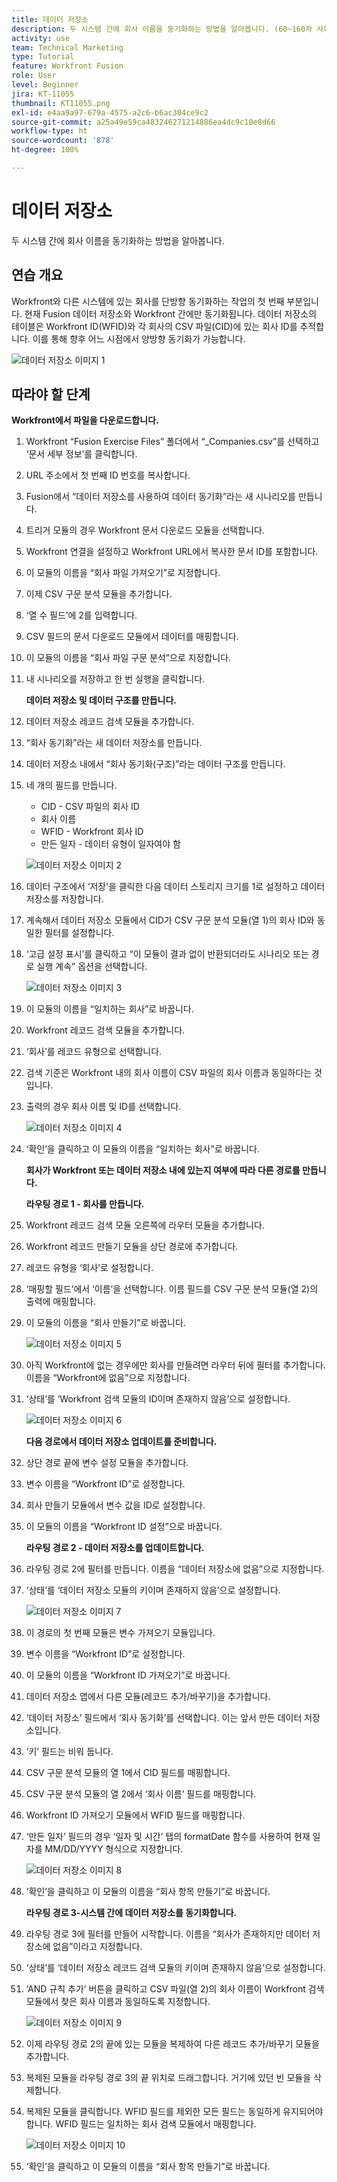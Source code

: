 ```yaml
---
title: 데이터 저장소
description: 두 시스템 간에 회사 이름을 동기화하는 방법을 알아봅니다. (60~160자 사이여야 하지만 59자임)
activity: use
team: Technical Marketing
type: Tutorial
feature: Workfront Fusion
role: User
level: Beginner
jira: KT-11055
thumbnail: KT11055.png
exl-id: e4aa9a97-679a-4575-a2c6-b6ac304ce9c2
source-git-commit: a25a49e59ca483246271214886ea4dc9c10e8d66
workflow-type: ht
source-wordcount: '878'
ht-degree: 100%

---
```


# 데이터 저장소

두 시스템 간에 회사 이름을 동기화하는 방법을 알아봅니다.

## 연습 개요

Workfront와 다른 시스템에 있는 회사를 단방향 동기화하는 작업의 첫 번째 부분입니다. 현재 Fusion 데이터 저장소와 Workfront 간에만 동기화됩니다. 데이터 저장소의 테이블은 Workfront ID(WFID)와 각 회사의 CSV 파일(CID)에 있는 회사 ID를 추적합니다. 이를 통해 향후 어느 시점에서 양방향 동기화가 가능합니다.

![데이터 저장소 이미지 1](../12-exercises/assets/data-stores-walkthrough-1.png)

## 따라야 할 단계

**Workfront에서 파일을 다운로드합니다.**

1. Workfront “Fusion Exercise Files” 폴더에서 “_Companies.csv”를 선택하고 ‘문서 세부 정보’를 클릭합니다.
1. URL 주소에서 첫 번째 ID 번호를 복사합니다.
1. Fusion에서 “데이터 저장소를 사용하여 데이터 동기화”라는 새 시나리오를 만듭니다.
1. 트리거 모듈의 경우 Workfront 문서 다운로드 모듈을 선택합니다.
1. Workfront 연결을 설정하고 Workfront URL에서 복사한 문서 ID를 포함합니다.
1. 이 모듈의 이름을 “회사 파일 가져오기”로 지정합니다.
1. 이제 CSV 구문 분석 모듈을 추가합니다.
1. ‘열 수 필드’에 2를 입력합니다.
1. CSV 필드의 문서 다운로드 모듈에서 데이터를 매핑합니다.
1. 이 모듈의 이름을 “회사 파일 구문 분석”으로 지정합니다.
1. 내 시나리오를 저장하고 한 번 실행을 클릭합니다.

   **데이터 저장소 및 데이터 구조를 만듭니다.**

1. 데이터 저장소 레코드 검색 모듈을 추가합니다.
1. “회사 동기화”라는 새 데이터 저장소를 만듭니다.
1. 데이터 저장소 내에서 “회사 동기화(구조)”라는 데이터 구조를 만듭니다.
1. 네 개의 필드를 만듭니다.

   + CID - CSV 파일의 회사 ID
   + 회사 이름
   + WFID - Workfront 회사 ID
   + 만든 일자 - 데이터 유형이 일자여야 함

   ![데이터 저장소 이미지 2](../12-exercises/assets/data-stores-walkthrough-2.png)

1. 데이터 구조에서 ‘저장’을 클릭한 다음 데이터 스토리지 크기를 1로 설정하고 데이터 저장소를 저장합니다.
1. 계속해서 데이터 저장소 모듈에서 CID가 CSV 구문 분석 모듈(열 1)의 회사 ID와 동일한 필터를 설정합니다.
1. ‘고급 설정 표시’를 클릭하고 “이 모듈이 결과 없이 반환되더라도 시나리오 또는 경로 실행 계속” 옵션을 선택합니다.

   ![데이터 저장소 이미지 3](../12-exercises/assets/data-stores-walkthrough-3.png)

1. 이 모듈의 이름을 “일치하는 회사”로 바꿉니다.
1. Workfront 레코드 검색 모듈을 추가합니다.
1. ‘회사’를 레코드 유형으로 선택합니다.
1. 검색 기준은 Workfront 내의 회사 이름이 CSV 파일의 회사 이름과 동일하다는 것입니다.
1. 출력의 경우 회사 이름 및 ID를 선택합니다.

   ![데이터 저장소 이미지 4](../12-exercises/assets/data-stores-walkthrough-4.png)

1. ‘확인’을 클릭하고 이 모듈의 이름을 “일치하는 회사”로 바꿉니다.

   **회사가 Workfront 또는 데이터 저장소 내에 있는지 여부에 따라 다른 경로를 만듭니다.**

   **라우팅 경로 1 - 회사를 만듭니다.**

1. Workfront 레코드 검색 모듈 오른쪽에 라우터 모듈을 추가합니다.
1. Workfront 레코드 만들기 모듈을 상단 경로에 추가합니다.
1. 레코드 유형을 ‘회사’로 설정합니다.
1. ‘매핑할 필드’에서 ‘이름’을 선택합니다. 이름 필드를 CSV 구문 분석 모듈(열 2)의 출력에 매핑합니다.
1. 이 모듈의 이름을 “회사 만들기”로 바꿉니다.

   ![데이터 저장소 이미지 5](../12-exercises/assets/data-stores-walkthrough-5.png)

1. 아직 Workfront에 없는 경우에만 회사를 만들려면 라우터 뒤에 필터를 추가합니다. 이름을 “Workfront에 없음”으로 지정합니다.
1. ‘상태’를 ‘Workfront 검색 모듈의 ID이며 존재하지 않음’으로 설정합니다.

   ![데이터 저장소 이미지 6](../12-exercises/assets/data-stores-walkthrough-6.png)

   **다음 경로에서 데이터 저장소 업데이트를 준비합니다.**

1. 상단 경로 끝에 변수 설정 모듈을 추가합니다.
1. 변수 이름을 “Workfront ID”로 설정합니다.
1. 회사 만들기 모듈에서 변수 값을 ID로 설정합니다.
1. 이 모듈의 이름을 “Workfront ID 설정”으로 바꿉니다.

   **라우팅 경로 2 - 데이터 저장소를 업데이트합니다.**

1. 라우팅 경로 2에 필터를 만듭니다. 이름을 “데이터 저장소에 없음”으로 지정합니다.

1. ‘상태’를 ‘데이터 저장소 모듈의 키이며 존재하지 않음’으로 설정합니다.

   ![데이터 저장소 이미지 7](../12-exercises/assets/data-stores-walkthrough-7.png)

1. 이 경로의 첫 번째 모듈은 변수 가져오기 모듈입니다.
1. 변수 이름을 “Workfront ID”로 설정합니다.
1. 이 모듈의 이름을 “Workfront ID 가져오기”로 바꿉니다.
1. 데이터 저장소 앱에서 다른 모듈(레코드 추가/바꾸기)을 추가합니다.
1. ‘데이터 저장소’ 필드에서 ‘회사 동기화’를 선택합니다. 이는 앞서 만든 데이터 저장소입니다.
1. ‘키’ 필드는 비워 둡니다.
1. CSV 구문 분석 모듈의 열 1에서 CID 필드를 매핑합니다.
1. CSV 구문 분석 모듈의 열 2에서 ‘회사 이름’ 필드를 매핑합니다.
1. Workfront ID 가져오기 모듈에서 WFID 필드를 매핑합니다.
1. ‘만든 일자’ 필드의 경우 ‘일자 및 시간’ 탭의 formatDate 함수를 사용하여 현재 일자를 MM/DD/YYYY 형식으로 지정합니다.

   ![데이터 저장소 이미지 8](../12-exercises/assets/data-stores-walkthrough-8.png)

1. ‘확인’을 클릭하고 이 모듈의 이름을 “회사 항목 만들기”로 바꿉니다.

   **라우팅 경로 3-시스템 간에 데이터 저장소를 동기화합니다.**

1. 라우팅 경로 3에 필터를 만들어 시작합니다. 이름을 “회사가 존재하지만 데이터 저장소에 없음”이라고 지정합니다.
1. ‘상태’를 ‘데이터 저장소 레코드 검색 모듈의 키이며 존재하지 않음’으로 설정합니다.
1. ‘AND 규칙 추가’ 버튼을 클릭하고 CSV 파일(열 2)의 회사 이름이 Workfront 검색 모듈에서 찾은 회사 이름과 동일하도록 지정합니다.

   ![데이터 저장소 이미지 9](../12-exercises/assets/data-stores-walkthrough-9.png)

1. 이제 라우팅 경로 2의 끝에 있는 모듈을 복제하여 다른 레코드 추가/바꾸기 모듈을 추가합니다.
1. 복제된 모듈을 라우팅 경로 3의 끝 위치로 드래그합니다. 거기에 있던 빈 모듈을 삭제합니다.
1. 복제된 모듈을 클릭합니다. WFID 필드를 제외한 모든 필드는 동일하게 유지되어야 합니다. WFID 필드는 일치하는 회사 검색 모듈에서 매핑합니다.

   ![데이터 저장소 이미지 10](../12-exercises/assets/data-stores-walkthrough-10.png)

1. ‘확인’을 클릭하고 이 모듈의 이름을 “회사 항목 만들기”로 바꿉니다.
